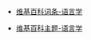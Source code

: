 - [维基百科词条-语言学](https://zh.wikipedia.org/wiki/%E8%AF%AD%E8%A8%80%E5%AD%A6)

- [维基百科主题-语言学](https://zh.wikipedia.org/wiki/Portal:%E8%AF%AD%E8%A8%80%E5%AD%A6)